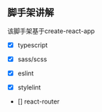 ## 脚手架讲解

该脚手架基于create-react-app

- [x] typescript

- [x] sass/scss

- [x] eslint

- [x] stylelint

- [] react-router

